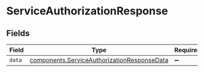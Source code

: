 # ServiceAuthorizationResponse


## Fields

| Field                                                                                                  | Type                                                                                                   | Required                                                                                               | Description                                                                                            |
| ------------------------------------------------------------------------------------------------------ | ------------------------------------------------------------------------------------------------------ | ------------------------------------------------------------------------------------------------------ | ------------------------------------------------------------------------------------------------------ |
| `data`                                                                                                 | [components.ServiceAuthorizationResponseData](../../models/shared/serviceauthorizationresponsedata.md) | :heavy_minus_sign:                                                                                     | N/A                                                                                                    |